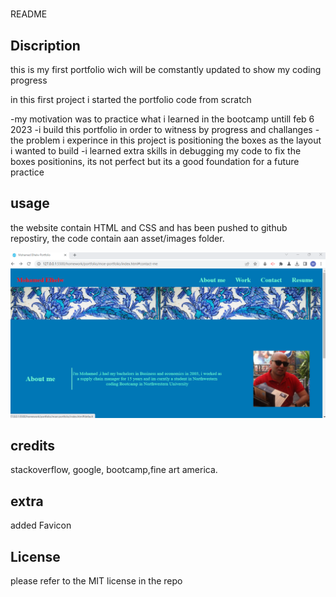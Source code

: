 # <moe-portfolio>

README

## Discription

this is my first portfolio wich will be comstantly updated to show my coding progress

in this first project i started the portfolio code from scratch

-my motivation was to practice what i learned in the bootcamp untill feb 6 2023
-i build this portfolio in order to witness by progress and challanges
-the problem i experince in this project is positioning the boxes as the layout i wanted to build
-i learned extra skills in debugging my code to fix the boxes positionins, its not perfect but its a good foundation for a future practice

## usage
the website contain HTML and CSS and has been pushed to github repostiry, the code contain aan asset/images folder.

![Getting Started](./assets/images/Screenshot%202023-02-06%20154452.png)

## credits

stackoverflow, google, bootcamp,fine art america.

## extra

added Favicon

## License

please refer to the MIT license in the repo

